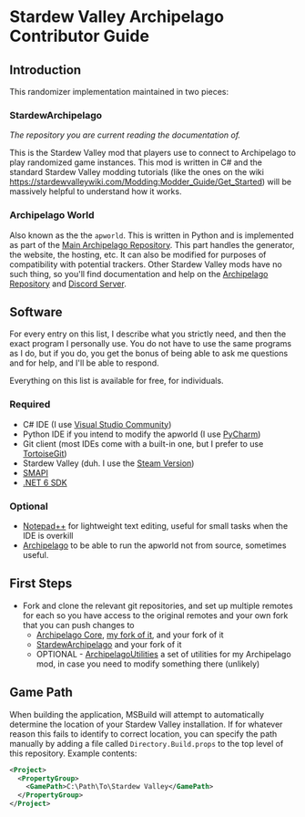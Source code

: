 # Stardew Valley Archipelago Contributor Guide

## Introduction

This randomizer implementation maintained in two pieces:

### StardewArchipelago

*The repository you are current reading the documentation of.*

This is the Stardew Valley mod that players use to connect to Archipelago to play randomized game instances. This mod is written in C# and the standard Stardew Valley modding tutorials (like the ones on the wiki https://stardewvalleywiki.com/Modding:Modder_Guide/Get_Started) will be massively helpful to understand how it works.

### Archipelago World

Also known as the the `apworld`. This is written in Python and is implemented as part of the [Main Archipelago Repository](https://github.com/ArchipelagoMW/Archipelago/tree/main/worlds/stardew_valley). This part handles the generator, the website, the hosting, etc. It can also be modified for purposes of compatibility with potential trackers. Other Stardew Valley mods have no such thing, so you'll find documentation and help on the [Archipelago Repository](https://github.com/ArchipelagoMW/Archipelago) and [Discord Server](https://discord.gg/8Z65BR2).

## Software

For every entry on this list, I describe what you strictly need, and then the exact program I personally use. You do not have to use the same programs as I do, but if you do, you get the bonus of being able to ask me questions and for help, and I'll be able to respond.

Everything on this list is available for free, for individuals.

### Required

- C# IDE (I use [Visual Studio Community](https://visualstudio.microsoft.com/vs/community/))
- Python IDE if you intend to modify the apworld (I use [PyCharm](https://www.jetbrains.com/pycharm/))
- Git client (most IDEs come with a built-in one, but I prefer to use [TortoiseGit](https://tortoisegit.org/))
- Stardew Valley (duh. I use the [Steam Version](https://store.steampowered.com/app/413150/Stardew_Valley/))
- [SMAPI](https://smapi.io/)
- [.NET 6 SDK](https://dotnet.microsoft.com/en-us/download/dotnet/6.0)

### Optional

- [Notepad++](https://notepad-plus-plus.org/) for lightweight text editing, useful for small tasks when the IDE is overkill
- [Archipelago](https://github.com/ArchipelagoMW/Archipelago/releases) to be able to run the apworld not from source, sometimes useful.

## First Steps

- Fork and clone the relevant git repositories, and set up multiple remotes for each so you have access to the original remotes and your own fork that you can push changes to
  * [Archipelago Core](https://github.com/ArchipelagoMW/Archipelago), [my fork of it](https://github.com/agilbert1412/Archipelago), and your fork of it
  * [StardewArchipelago](https://github.com/agilbert1412/StardewArchipelago) and your fork of it
  * OPTIONAL - [ArchipelagoUtilities](https://github.com/agilbert1412/ArchipelagoUtilities) a set of utilities for my Archipelago mod, in case you need to modify something there (unlikely)

## Game Path

When building the application, MSBuild will attempt to automatically determine the location of your Stardew Valley installation. If for whatever reason this fails to identify to correct location, you can specify the path manually by adding a file called `Directory.Build.props` to the top level of this repository. Example contents:

```xml
<Project>
  <PropertyGroup>
    <GamePath>C:\Path\To\Stardew Valley</GamePath>
  </PropertyGroup>
</Project>
```

